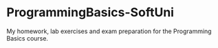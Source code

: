# ProgrammingBasics-SoftUni
My homework, lab exercises and exam preparation for the Programming Basics course.
